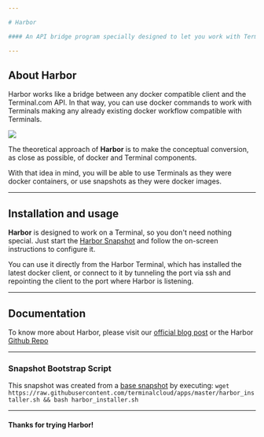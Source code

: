 ```yaml
---

# Harbor

#### An API bridge program specially designed to let you work with Terminal.com, as you were using docker.

---
```


## About Harbor

Harbor works like a bridge between any docker compatible client and the Terminal.com API. 
In that way, you can use docker commands to work with Terminals making any already existing docker workflow compatible with Terminals.

![](http://i.imgur.com/zkdYyRH.png)

The theoretical approach of **Harbor** is to make the conceptual conversion, as close as possible, of docker and Terminal components.

With that idea in mind, you will be able to use Terminals as they were docker containers, or use snapshots as they were docker images.

---

## Installation and usage

**Harbor** is designed to work on a Terminal, so you don't need nothing special. 
Just start the [Harbor Snapshot](https://www.terminal.com/snapshot/d65bfbaba5e638afc6b3f05c3c7fbffe25bf9b1a876462eff2efbf681eb325bd) and follow the on-screen instructions to configure it.

You can use it directly from the Harbor Terminal, which has installed the latest docker client, 
or connect to it by tunneling the port via ssh and repointing the client to the port where Harbor is listening.

---

## Documentation

To know more about Harbor, please visit our [official blog post](https://blog.terminal.com/harbor) 
or the Harbor [Github Repo](https://github.com/terminalcloud/harbor)

---

### Snapshot Bootstrap Script

This snapshot was created from a [base snapshot](https://www.terminal.com/tiny/FzpHiTXG1K) by executing:
`wget https://raw.githubusercontent.com/terminalcloud/apps/master/harbor_installer.sh && bash harbor_installer.sh`

---

#### Thanks for trying Harbor!